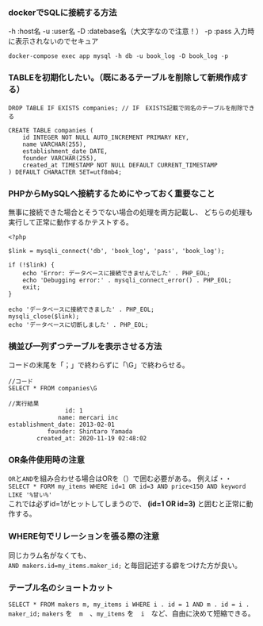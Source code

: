### dockerでSQLに接続する方法
-h :host名
-u :user名
-D :datebase名（大文字なので注意！）
-p :pass 入力時に表示されないのでセキュア
```
docker-compose exec app mysql -h db -u book_log -D book_log -p
```
### TABLEを初期化したい。（既にあるテーブルを削除して新規作成する）
```
DROP TABLE IF EXISTS companies; // IF　EXISTS記載で同名のテーブルを削除できる

CREATE TABLE companies (
    id INTEGER NOT NULL AUTO_INCREMENT PRIMARY KEY,
    name VARCHAR(255),
    establishment_date DATE,
    founder VARCHAR(255),
    created_at TIMESTAMP NOT NULL DEFAULT CURRENT_TIMESTAMP
) DEFAULT CHARACTER SET=utf8mb4;
```

### PHPからMySQLへ接続するためにやっておく重要なこと
無事に接続できた場合とそうでない場合の処理を両方記載し、
どちらの処理も実行して正常に動作するかテストする。

```
<?php

$link = mysqli_connect('db', 'book_log', 'pass', 'book_log');

if (!$link) {
    echo 'Error: データベースに接続できませんでした' . PHP_EOL;
    echo 'Debugging error:' . mysqli_connect_error() . PHP_EOL;
    exit;
}

echo 'データベースに接続できました' . PHP_EOL;
mysqli_close($link);
echo 'データベースに切断しました' . PHP_EOL;
```
### 横並び一列ずつテーブルを表示させる方法
コードの末尾を「；」で終わらずに「\G」で終わらせる。
```
//コード  
SELECT * FROM companies\G   

//実行結果  
                id: 1
              name: mercari inc
establishment_date: 2013-02-01
           founder: Shintaro Yamada
        created_at: 2020-11-19 02:48:02
```
### OR条件使用時の注意
```OR```と```AND```を組み合わせる場合はORを（）で囲む必要がある。
例えば・・  
```SELECT * FORM my_items WHERE id=1 OR id=3 AND price<150 AND keyword LIKE '%甘い%'```  
これでは必ずid=1がヒットしてしまうので、 **(id=1 OR id=3)** と囲むと正常に動作する。

### WHERE句でリレーションを張る際の注意
同じカラム名がなくても、  
```AND makers.id=my_items.maker_id;```
と毎回記述する癖をつけた方が良い。  

### テーブル名のショートカット
```SELECT * FROM makers m, my_items i WHERE i . id = 1 AND m . id = i . maker_id;```
```makers``` を　```m```　、```my_items``` を　```i```　など、自由に決めて短縮できる。
